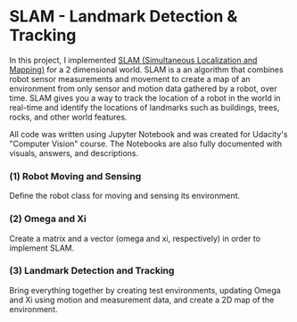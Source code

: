 # SLAM - Landmark Detection &amp; Tracking

In this project, I implemented [SLAM (Simultaneous Localization and Mapping)](https://en.wikipedia.org/wiki/Simultaneous_localization_and_mapping) for a 2 dimensional world. SLAM is a an algorithm that combines robot sensor measurements and movement to create a map of an environment from only sensor and motion data gathered by a robot, over time. SLAM gives you a way to track the location of a robot in the world in real-time and identify the locations of landmarks such as buildings, trees, rocks, and other world features.

All code was written using Jupyter Notebook and was created for Udacity's "Computer Vision" course. The Notebooks are also fully documented with visuals, answers, and descriptions.

### (1) Robot Moving and Sensing
Define the robot class for moving and sensing its environment.

### (2) Omega and Xi
Create a matrix and a vector (omega and xi, respectively) in order to implement SLAM.

### (3) Landmark Detection and Tracking
Bring everything together by creating test environments, updating Omega and Xi using motion and measurement data, and create a 2D map of the environment.
